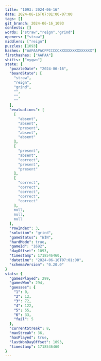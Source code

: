```yaml
---
title: "1093: 2024-06-16"
date: 2024-06-16T07:01:00-07:00
tags: []
git_branch: 2024-06-16_1093
contests: []
words: ["straw","reign","grind"]
openers: ["straw"]
middlers: ["reign"]
puzzles: [1093]
hashes: ["AAPAAPACPPCCCCCXXXXXXXXXXXXXXX"]
firsthashes: ["AAPAA"]
shifts: ["myqwn"]
state: {
  "puzzleDate": "2024-06-16",
  "boardState": [
    "straw",
    "reign",
    "grind",
    "",
    "",
    ""
  ],
  "evaluations": [
    [
      "absent",
      "absent",
      "present",
      "absent",
      "absent"
    ],
    [
      "present",
      "absent",
      "correct",
      "present",
      "present"
    ],
    [
      "correct",
      "correct",
      "correct",
      "correct",
      "correct"
    ],
    null,
    null,
    null
  ],
  "rowIndex": 3,
  "solution": "grind",
  "gameStatus": "WIN",
  "hardMode": true,
  "gameId": "1692",
  "dayOffset": 1093,
  "timestamp": 1718546460,
  "datetime": "2024-06-16T07:01:00",
  "schemaVersion": "0.20.0"
}
stats: {
  "gamesPlayed": 299,
  "gamesWon": 294,
  "guesses": {
    "1": 0,
    "2": 12,
    "3": 72,
    "4": 122,
    "5": 55,
    "6": 33,
    "fail": 5
  },
  "currentStreak": 8,
  "maxStreak": 36,
  "hasPlayed": true,
  "lastWonDayOffset": 1093,
  "timestamp": 1718546460
}
---
```

<!-- more -->

